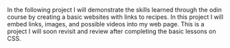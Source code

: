 In the following project I will demonstrate the skills learned through the odin course by creating a basic websites with links to recipes.
In this project I will embed links, images, and possible videos into my web page.
This is a project I will soon revisit and review after completing the basic lessons on CSS.